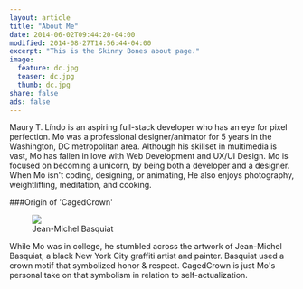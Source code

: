 ```yaml
---
layout: article
title: "About Me"
date: 2014-06-02T09:44:20-04:00
modified: 2014-08-27T14:56:44-04:00
excerpt: "This is the Skinny Bones about page."
image:
  feature: dc.jpg
  teaser: dc.jpg
  thumb: dc.jpg
share: false
ads: false
---
```


Maury T. Líndo is an aspiring full-stack developer who has an eye for pixel perfection. 
Mo was a professional designer/animator for 5 years in the Washington, DC metropolitan area. Although his skillset in multimedia is vast, Mo has fallen in love with Web Development and UX/UI Design. Mo is focused on becoming a unicorn, by being both a developer and a designer. When Mo isn't coding, designing, or animating, He also enjoys photography, weightlifting, meditation, and cooking.

###Origin of 'CagedCrown'

<figure>
	<a href="http://basquiat.com/"><img src="//cagedcrown.com/images/basquiat.jpg"></a>
	<figcaption>Jean-Michel Basquiat</figcaption>
</figure>

While Mo was in college, he stumbled across the artwork of Jean-Michel Basquiat, a black New York City graffiti artist and painter. Basquiat used a crown motif that symbolized honor & respect. CagedCrown is just Mo's personal take on that symbolism in relation to self-actualization.